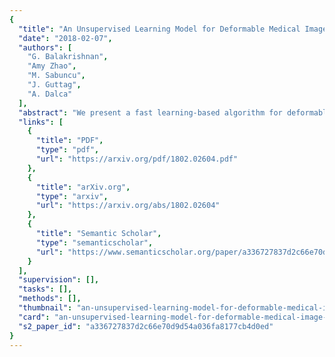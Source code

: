 ```yaml
---
{
  "title": "An Unsupervised Learning Model for Deformable Medical Image Registration",
  "date": "2018-02-07",
  "authors": [
    "G. Balakrishnan",
    "Amy Zhao",
    "M. Sabuncu",
    "J. Guttag",
    "A. Dalca"
  ],
  "abstract": "We present a fast learning-based algorithm for deformable, pairwise 3D medical image registration. Current registration methods optimize an objective function independently for each pair of images, which can be time-consuming for large data. We define registration as a parametric function, and optimize its parameters given a set of images from a collection of interest. Given a new pair of scans, we can quickly compute a registration field by directly evaluating the function using the learned parameters. We model this function using a CNN, and use a spatial transform layer to reconstruct one image from another while imposing smoothness constraints on the registration field. The proposed method does not require supervised information such as ground truth registration fields or anatomical landmarks. We demonstrate registration accuracy comparable to state-of-the-art 3D image registration, while operating orders of magnitude faster in practice. Our method promises to significantly speed up medical image analysis and processing pipelines, while facilitating novel directions in learning-based registration and its applications. Our code is available at https://github.com/balakg/voxelmorph.",
  "links": [
    {
      "title": "PDF",
      "type": "pdf",
      "url": "https://arxiv.org/pdf/1802.02604.pdf"
    },
    {
      "title": "arXiv.org",
      "type": "arxiv",
      "url": "https://arxiv.org/abs/1802.02604"
    },
    {
      "title": "Semantic Scholar",
      "type": "semanticscholar",
      "url": "https://www.semanticscholar.org/paper/a336727837d2c66e70d9d54a036fa8177cb4d0ed"
    }
  ],
  "supervision": [],
  "tasks": [],
  "methods": [],
  "thumbnail": "an-unsupervised-learning-model-for-deformable-medical-image-registration-thumb.jpg",
  "card": "an-unsupervised-learning-model-for-deformable-medical-image-registration-card.jpg",
  "s2_paper_id": "a336727837d2c66e70d9d54a036fa8177cb4d0ed"
}
---
```


